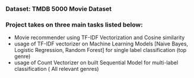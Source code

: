 
### Dataset: TMDB 5000 Movie Dataset
### Project takes on three main tasks listed below:
- Movie recommender using TF-IDF Vectorization and Cosine similarity
- usage of TF-IDF vectorizer on Machine Learning Models [Naive Bayes, Logistic Regression, Random Forest] for single label classification (top genre)
- usage of Count Vectorizer on built Sequential Model for multi-label classification ( All relevant genres)

